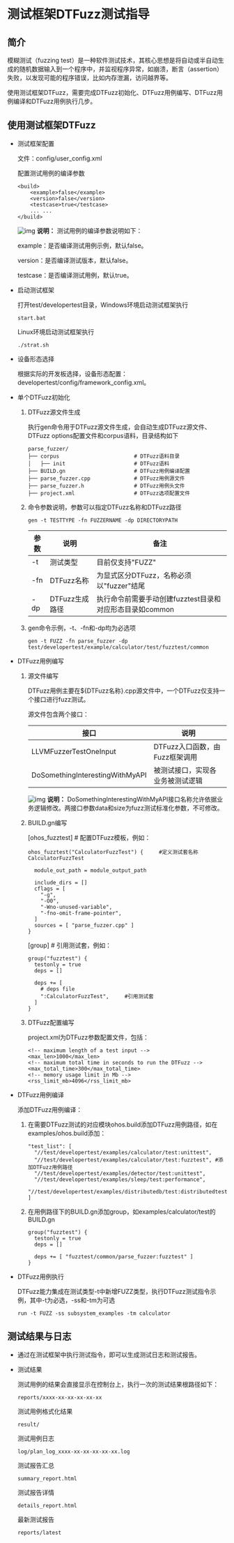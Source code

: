 # 测试框架DTFuzz测试指导



## 简介

模糊测试（fuzzing test）是一种软件测试技术，其核心思想是将自动或半自动生成的随机数据输入到一个程序中，并监视程序异常，如崩溃，断言（assertion）失败，以发现可能的程序错误，比如内存泄漏，访问越界等。

使用测试框架DTFuzz，需要完成DTFuzz初始化、DTFuzz用例编写、DTFuzz用例编译和DTFuzz用例执行几步。



## 使用测试框架DTFuzz

- 测试框架配置

  文件：config/user_config.xml

  配置测试用例的编译参数

  ```
  <build>
      <example>false</example>
      <version>false</version>
      <testcase>true</testcase>
      ... ...
  </build>
  ```

  ![img](https://gitee.com/nicoyam/test_developertest/raw/master/public_sys-resources/icon-note.gif) **说明：** 测试用例的编译参数说明如下：

  example：是否编译测试用例示例，默认false。

  version：是否编译测试版本，默认false。

  testcase：是否编译测试用例，默认true。

- 启动测试框架

  打开test/developertest目录，Windows环境启动测试框架执行

  ```
  start.bat
  ```

  Linux环境启动测试框架执行

  ```
  ./strat.sh
  ```

- 设备形态选择

  根据实际的开发板选择，设备形态配置：developertest/config/framework_config.xml。

- 单个DTFuzz初始化

  1. DTFuzz源文件生成

     执行gen命令用于DTFuzz源文件生成，会自动生成DTFuzz源文件、DTFuzz options配置文件和corpus语料，目录结构如下

     ```
     parse_fuzzer/
     ├── corpus                        # DTFuzz语料目录
     │   ├── init                      # DTFuzz语料
     ├── BUILD.gn                      # DTFuzz用例编译配置
     ├── parse_fuzzer.cpp              # DTFuzz用例源文件
     ├── parse_fuzzer.h                # DTFuzz用例头文件
     ├── project.xml                   # DTFuzz选项配置文件
     ```

  2. 命令参数说明，参数可以指定DTFuzz名称和DTFuzz路径

     ```
     gen -t TESTTYPE -fn FUZZERNAME -dp DIRECTORYPATH
     ```

     | 参数 | 说明           | 备注                                                     |
     | ---- | -------------- | -------------------------------------------------------- |
     | -t   | 测试类型       | 目前仅支持"FUZZ"                                         |
     | -fn  | DTFuzz名称     | 为显式区分DTFuzz，名称必须以"fuzzer"结尾                 |
     | -dp  | DTFuzz生成路径 | 执行命令前需要手动创建fuzztest目录和对应形态目录如common |

  3. gen命令示例，-t、-fn和-dp均为必选项

     ```
     gen -t FUZZ -fn parse_fuzzer -dp test/developertest/example/calculator/test/fuzztest/common
     ```

- DTFuzz用例编写

  1. 源文件编写

     DTFuzz用例主要在${DTFuzz名称}.cpp源文件中，一个DTFuzz仅支持一个接口进行fuzz测试。

     源文件包含两个接口：

     | 接口                            | 说明                             |
     | ------------------------------- | -------------------------------- |
     | LLVMFuzzerTestOneInput          | DTFuzz入口函数，由Fuzz框架调用   |
     | DoSomethingInterestingWithMyAPI | 被测试接口，实现各业务被测试逻辑 |

     ![img](https://gitee.com/nicoyam/test_developertest/raw/master/public_sys-resources/icon-note.gif) **说明：** DoSomethingInterestingWithMyAPI接口名称允许依据业务逻辑修改。两接口参数data和size为fuzz测试标准化参数，不可修改。

  2. BUILD.gn编写

     [ohos_fuzztest] # 配置DTFuzz模板，例如：

     ```
     ohos_fuzztest("CalculatorFuzzTest") {     #定义测试套名称CalculatorFuzzTest
     
       module_out_path = module_output_path
       
       include_dirs = []
       cflags = [
         "-g",
         "-O0",
         "-Wno-unused-variable",
         "-fno-omit-frame-pointer",
       ]
       sources = [ "parse_fuzzer.cpp" ]
     }
     ```

     [group] # 引用测试套，例如：

     ```
     group("fuzztest") {
       testonly = true
       deps = []
       
       deps += [
         # deps file
         ":CalculatorFuzzTest",     #引用测试套
       ]
     }
     ```

  3. DTFuzz配置编写

     project.xml为DTFuzz参数配置文件，包括：

     ```
     <!-- maximum length of a test input -->
     <max_len>1000</max_len>
     <!-- maximum total time in seconds to run the DTFuzz -->
     <max_total_time>300</max_total_time>
     <!-- memory usage limit in Mb -->
     <rss_limit_mb>4096</rss_limit_mb>
     ```

- DTFuzz用例编译

  添加DTFuzz用例编译：

  1. 在需要DTFuzz测试的对应模块ohos.build添加DTFuzz用例路径，如在examples/ohos.build添加：

     ```
     "test_list": [
       "//test/developertest/examples/calculator/test:unittest",
       "//test/developertest/examples/calculator/test:fuzztest", #添加DTFuzz用例路径
       "//test/developertest/examples/detector/test:unittest",
       "//test/developertest/examples/sleep/test:performance",
       "//test/developertest/examples/distributedb/test:distributedtest"
     ]
     ```

  2. 在用例路径下的BUILD.gn添加group，如examples/calculator/test的BUILD.gn

     ```
     group("fuzztest") {
       testonly = true
       deps = []
       
       deps += [ "fuzztest/common/parse_fuzzer:fuzztest" ]
     }
     ```

- DTFuzz用例执行

  DTFuzz能力集成在测试类型-t中新增FUZZ类型，执行DTFuzz测试指令示例，其中-t为必选，-ss和-tm为可选

  ```
  run -t FUZZ -ss subsystem_examples -tm calculator
  ```

## 测试结果与日志

- 通过在测试框架中执行测试指令，即可以生成测试日志和测试报告。

- 测试结果

  测试用例的结果会直接显示在控制台上，执行一次的测试结果根路径如下：

  ```
  reports/xxxx-xx-xx-xx-xx-xx
  ```

  测试用例格式化结果

  ```
  result/
  ```

  测试用例日志

  ```
  log/plan_log_xxxx-xx-xx-xx-xx-xx.log
  ```

  测试报告汇总

  ```
  summary_report.html
  ```

  测试报告详情

  ```
  details_report.html
  ```

  最新测试报告

  ```
  reports/latest
  ```

